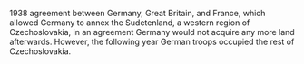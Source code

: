 1938 agreement between Germany, Great Britain, and France, which allowed Germany to annex the Sudetenland, a western region of Czechoslovakia, in an agreement Germany would not acquire any more land afterwards. However, the following year German troops occupied the rest of Czechoslovakia.